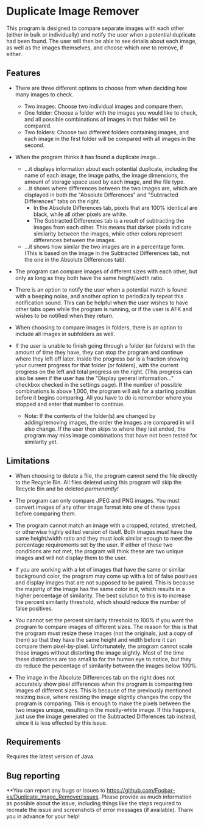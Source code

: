 # Duplicate Image Remover #
This program is designed to compare separate images with each other (either in bulk or individually) and notify the user 
when a potential duplicate had been found. The user will then be able to see details about each image, as well as the 
images themselves, and choose which one to remove, if either.

## Features ##
* There are three different options to choose from when deciding how many images to check.
    * Two images: Choose two individual images and compare them.
    * One folder: Choose a folder with the images you would like to check, and all possible combinations of images in 
    that folder will be compared.
    * Two folders: Choose two different folders containing images, and each image in the first folder will be compared 
    with all images in the second.

* When the program thinks it has found a duplicate image...
    * ...it displays information about each potential duplicate, including the name of each image, the image paths, the
     image dimensions, the amount of storage space used by each image, and the file type.
    * ...it shows where differences between the two images are, which are displayed in both the "Absolute Differences"
       and "Subtracted Differences" tabs on the right.
      * In the Absolute Differences tab, pixels that are 100% identical are black, while all other pixels are white.
      * The Subtracted Differences tab is a result of subtracting the images from each other. This means that darker 
      pixels indicate similarity between the images, while other colors represent differences between the images.
    * ...it shows how similar the two images are in a percentage form. (This is based on the image in the Subtracted
     Differences tab, not the one in the Absolute Differences tab).

* The program can compare images of different sizes with each other, but only as long as they both have the same
height/width ratio.

* There is an option to notify the user when a potential match is found with a beeping noise, and another option to
periodically repeat this notification sound. This can be helpful when the user wishes to have other tabs open while 
the program is running, or if the user is AFK and wishes to be notified when they return.

* When choosing to compare images in folders, there is an option to include all images in subfolders as well.

* If the user is unable to finish going through a folder (or folders) with the amount of time they have, they can
stop the program and continue where they left off later. Inside the progress bar is a fraction showing your current
progress for that folder (or folders), with the current progress on the left and total progress on the right. (This
progress can also be seen if the user has the "Display general information..." checkbox checked in the settings page).
If the number of possible combinations is above 1,000, the program will ask for a starting position before it begins 
comparing. All you have to do is remember where you stopped and enter that number to continue.
   * Note: If the contents of the folder(s) are changed by adding/removing images, the order the images are compared 
   in will also change. If the user then skips to where they last ended, the program may miss image combinations that 
   have not been tested for similarity yet.

## Limitations ##
* When choosing to delete a file, the program cannot send the file directly to the Recycle Bin. All files deleted using 
this program will skip the Recycle Bin and be deleted *permenantly!*

* The program can only compare JPEG and PNG images. You must convert images of any other image format into one of these 
types before comparing them.

* The program cannot match an image with a cropped, rotated, stretched, or otherwise highly edited version of itself.
Both images *must* have the same height/width ratio and they must look similar enough to meet the percentage requirements 
set by the user. If either of these two conditions are not met, the program will think these are two unique images and 
will not display them to the user.

* If you are working with a lot of images that have the same or similar background color, the program may come up with a 
lot of false positives and display images that are not supposed to be paired. This is because the majority of the image 
has the same color in it, which results in a higher percentage of similarity. The best solution to this is to increase 
the percent similarity threshold, which should reduce the number of false positives.

* You cannot set the percent similarity threshold to 100% if you want the program to compare images of different sizes. 
The reason for this is that the program must resize these images (not the originals, just a copy of them) so that they 
have the same height and width before it can compare them pixel-by-pixel. Unfortunately, the program cannot scale these 
images without distorting the image slightly. Most of the time these distortions are too small to for the human eye to 
notice, but they do reduce the percentage of similarity between the images below 100%.

* The image in the Absolute Differences tab on the right does not accurately show pixel differences when the program is 
comparing two images of different sizes. This is because of the previously mentioned resizing issue, where resizing the 
image slightly changes the copy the program is comparing. This is enough to make the pixels between the two images unique,
resulting in the mostly-white image. If this happens, just use the image generated on the Subtracted Differences tab 
instead, since it is less effected by this issue.

## Requirements ##
Requires the latest version of Java.

## Bug reporting ##
**You can report any bugs or issues to https://github.com/Foobar-ks/Duplicate_Image_Remover/issues. Please provide as much 
information as possible about the issue, including things like the steps required to recreate the issue and screenshots of 
error messages (if available). Thank you in advance for your help!
